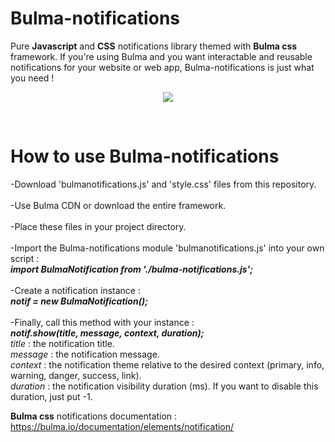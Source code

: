 # Bulma-notifications
Pure <b>Javascript</b> and <b>CSS</b> notifications library themed with <b>Bulma css</b> framework.
If you're using Bulma and you want interactable and reusable notifications for your website or web app, Bulma-notifications is just what you need !
<br/>
 <p align="center">
  <img src="b-notifs_preview.png"/>
</p>
<br/>

# How to use Bulma-notifications
-Download 'bulmanotifications.js' and 'style.css' files from this repository.<br/><br/>
-Use Bulma CDN or download the entire framework.<br/><br/>
-Place these files in your project directory.<br/><br/>
-Import the Bulma-notifications module 'bulmanotifications.js' into your own script :<br/>
<b><i>import BulmaNotification from './bulma-notifications.js';</i></b><br/><br/>
-Create a notification instance :<br/>
<b><i>notif = new BulmaNotification();</i></b><br/><br/>
-Finally, call this method with your instance :<br/>
<b><i>notif.show(title, message, context, duration);</i></b><br/>
<i>title</i> : the notification title.<br/>
<i>message</i> : the notification message.<br/>
<i>context</i> : the notification theme relative to the desired context (primary, info, warning, danger, success, link).<br/>
<i>duration</i> : the notification visibility duration (ms). If you want to disable this duration, just put -1.<br/>

<b>Bulma css</b> notifications documentation : https://bulma.io/documentation/elements/notification/
